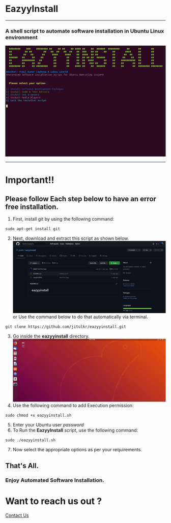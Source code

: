 # **EazyyInstall**
--------------

### A shell script to automate software installation in Ubuntu Linux environment

![EazyyInstall Demo](demo/menu-front.gif)


-------------
# **Important!!**
## Please follow Each step below to have an error free installation.

1) First, install git by using the following command:
 ```
 sudo apt-get install git
 ```

2) Next, download and extract this script as shown below.
![EazyyInstall Demo](demo/git-clone.gif)
or Use the command below to do that automatically via terminal.
```
git clone https://github.com/jitulkr/eazyyinstall.git
```

3) Go inside the **eazyyinstall** directory.
![EazyyInstall Demo](demo/directory-cd.gif)
4) Use the following command to add Execution permission:
```
sudo chmod +x eazyyinstall.sh
```
5) Enter your Ubuntu user *password*
6) To Run the **EazyyInstall** script, use the following command:
```
sudo ./eazyyinstall.sh
```
7) Now select the appropriate options as per your requirements.

## That's All.
### Enjoy Automated Software Installation.

# Want to reach us out ?
[Contact Us](mailto:jitulkrlaphong@gmail.com)
